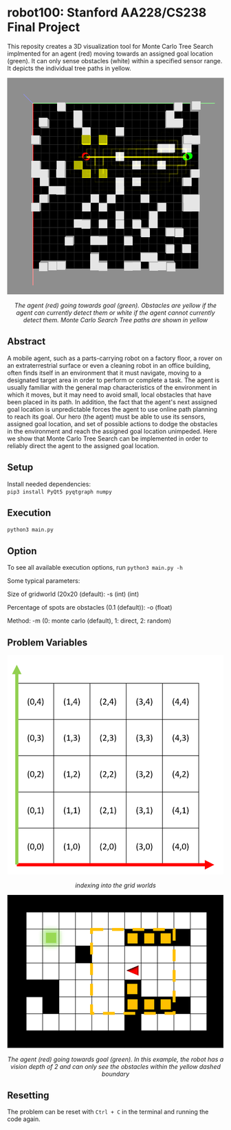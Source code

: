 # robot100: Stanford AA228/CS238 Final Project
This reposity creates a 3D visualization tool for Monte Carlo Tree Search implmented for an agent (red) moving towards an assigned goal location (green). It can only sense obstacles (white) within a specified sensor range. It depicts the individual tree paths in yellow.

![depth](docs/img/z0.png)
<p align="center">
  <em>The agent (red) going towards goal (green). Obstacles are yellow if the agent can currently detect them or white if the agent cannot currently detect them. Monte Carlo Search Tree paths are shown in yellow</em>
 </p>

## Abstract
A mobile agent, such as a parts-carrying robot on a factory floor, a rover on an extraterrestrial surface or even a cleaning robot in an office building, often finds itself in an environment that it must navigate, moving to a designated target area in order to perform or complete a task. The agent is usually familiar with the general map characteristics of the environment in which it moves, but it may need to avoid small, local obstacles that have been placed in its path. In addition, the fact that the agent's next assigned goal location is unpredictable forces the agent to use online path planning to reach its goal. Our hero (the agent) must be able to use its sensors, assigned goal location, and set of possible actions to dodge the obstacles in the environment and reach the assigned goal location unimpeded. Here we show that Monte Carlo Tree Search can be implemented in order to reliably direct the agent to the assigned goal location.

## Setup
Install needed dependencies:  
`pip3 install PyQt5 pyqtgraph numpy`

## Execution
`python3 main.py`

## Option
To see all available execution options, run `python3 main.py -h`

Some typical parameters:

Size of gridworld (20x20 (default): -s (int) (int)

Percentage of spots are obstacles (0.1 (default)): -o (float)

Method: -m (0: monte carlo (default), 1: direct, 2: random)




## Problem Variables
![indexes](docs/img/indexes.png)
<p align="center">
  <em>indexing into the grid worlds</em>
 </p>

![depth](docs/img/vision_depth.png)
<p align="center">
  <em>The agent (red) going towards goal (green). In this example, the robot has a vision depth of 2 and can only see the obstacles within the yellow dashed boundary</em>
 </p>

 ## Resetting
 The problem can be reset with `Ctrl + C` in the terminal and running the code again.
